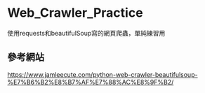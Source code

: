 # Web_Crawler_Practice
使用requests和beautifulSoup寫的網頁爬蟲，單純練習用
## 參考網站
https://www.jamleecute.com/python-web-crawler-beautifulsoup-%E7%B6%B2%E8%B7%AF%E7%88%AC%E8%9F%B2/
